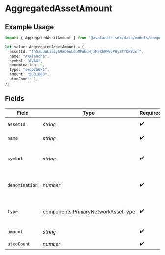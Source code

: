 # AggregatedAssetAmount

## Example Usage

```typescript
import { AggregatedAssetAmount } from "@avalanche-sdk/data/models/components";

let value: AggregatedAssetAmount = {
  assetId: "th5aLdWLi32yS9ED6uLGoMMubqHjzMsXhKWwzP6yZTYQKYzof",
  name: "Avalanche",
  symbol: "AVAX",
  denomination: 9,
  type: "secp256k1",
  amount: "5001000",
  utxoCount: 1,
};
```

## Fields

| Field                                                                                    | Type                                                                                     | Required                                                                                 | Description                                                                              | Example                                                                                  |
| ---------------------------------------------------------------------------------------- | ---------------------------------------------------------------------------------------- | ---------------------------------------------------------------------------------------- | ---------------------------------------------------------------------------------------- | ---------------------------------------------------------------------------------------- |
| `assetId`                                                                                | *string*                                                                                 | :heavy_check_mark:                                                                       | Unique ID for an asset.                                                                  | th5aLdWLi32yS9ED6uLGoMMubqHjzMsXhKWwzP6yZTYQKYzof                                        |
| `name`                                                                                   | *string*                                                                                 | :heavy_check_mark:                                                                       | Name of this asset.                                                                      | Avalanche                                                                                |
| `symbol`                                                                                 | *string*                                                                                 | :heavy_check_mark:                                                                       | Symbol for this asset (max 4 characters).                                                | AVAX                                                                                     |
| `denomination`                                                                           | *number*                                                                                 | :heavy_check_mark:                                                                       | Denomination of this asset to represent fungibility.                                     | 9                                                                                        |
| `type`                                                                                   | [components.PrimaryNetworkAssetType](../../models/components/primarynetworkassettype.md) | :heavy_check_mark:                                                                       | Type of asset like SECP256K1 or NFT.                                                     |                                                                                          |
| `amount`                                                                                 | *string*                                                                                 | :heavy_check_mark:                                                                       | Amount of the asset.                                                                     | 5001000                                                                                  |
| `utxoCount`                                                                              | *number*                                                                                 | :heavy_check_mark:                                                                       | N/A                                                                                      | 1                                                                                        |